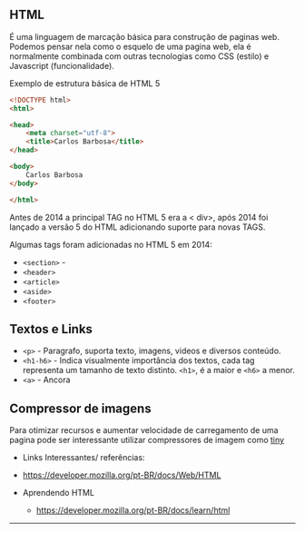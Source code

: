 HTML
----

É uma linguagem de marcação básica para construção de paginas web. Podemos pensar nela como o esquelo de uma pagina web, ela é normalmente combinada com outras tecnologias como CSS (estilo) e Javascript (funcionalidade).

Exemplo de estrutura básica de HTML 5

``` HTML
<!DOCTYPE html>
<html>

<head>
    <meta charset="utf-8">
    <title>Carlos Barbosa</title>
</head>

<body>
    Carlos Barbosa
</body>

</html>
```

Antes de 2014 a principal TAG no HTML 5 era a < div>, após 2014 foi lançado a versão 5 do HTML adicionando suporte para novas TAGS.

Algumas tags foram adicionadas no HTML 5 em 2014:

* ``<section>`` -
* ``<header>``
* ``<article>``
* ``<aside>``
* ``<footer>``

Textos e Links
---------------

* `<p>` - Paragrafo, suporta texto, imagens, videos e diversos conteúdo.
* `<h1-h6>` - Indica visualmente importância dos textos, cada tag representa um tamanho de texto distinto. `<h1>`, é a maior e  `<h6>` a menor.
* `<a>` - Ancora

Compressor de imagens
---------------------

Para otimizar recursos e aumentar velocidade de carregamento de uma pagina pode ser interessante utilizar compressores de imagem como [tiny](https://tinypng.com/)
- Links Interessantes/ referências:
 - https://developer.mozilla.org/pt-BR/docs/Web/HTML

 - Aprendendo HTML
    - https://developer.mozilla.org/pt-BR/docs/learn/html
-----------